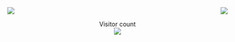 <img align="right" src="https://github-readme-stats.vercel.app/api?username=shuming1998&show_icons=true&icon_color=CE1D2D&text_color=718096&bg_color=ffffff&hide_title=true" />

<img src="contributions.svg">

<p align="center"> 
  Visitor count<br>
  <img src="https://profile-counter.glitch.me/shuming1998/count.svg" />
</p>
